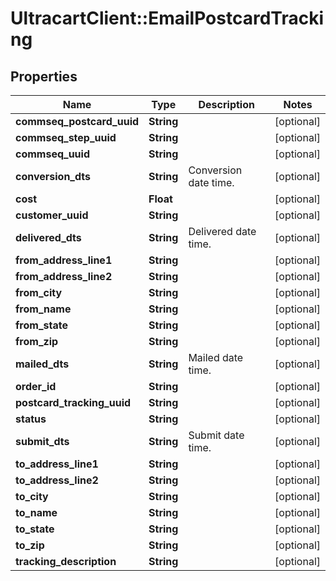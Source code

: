 # UltracartClient::EmailPostcardTracking

## Properties
Name | Type | Description | Notes
------------ | ------------- | ------------- | -------------
**commseq_postcard_uuid** | **String** |  | [optional] 
**commseq_step_uuid** | **String** |  | [optional] 
**commseq_uuid** | **String** |  | [optional] 
**conversion_dts** | **String** | Conversion date time. | [optional] 
**cost** | **Float** |  | [optional] 
**customer_uuid** | **String** |  | [optional] 
**delivered_dts** | **String** | Delivered date time. | [optional] 
**from_address_line1** | **String** |  | [optional] 
**from_address_line2** | **String** |  | [optional] 
**from_city** | **String** |  | [optional] 
**from_name** | **String** |  | [optional] 
**from_state** | **String** |  | [optional] 
**from_zip** | **String** |  | [optional] 
**mailed_dts** | **String** | Mailed date time. | [optional] 
**order_id** | **String** |  | [optional] 
**postcard_tracking_uuid** | **String** |  | [optional] 
**status** | **String** |  | [optional] 
**submit_dts** | **String** | Submit date time. | [optional] 
**to_address_line1** | **String** |  | [optional] 
**to_address_line2** | **String** |  | [optional] 
**to_city** | **String** |  | [optional] 
**to_name** | **String** |  | [optional] 
**to_state** | **String** |  | [optional] 
**to_zip** | **String** |  | [optional] 
**tracking_description** | **String** |  | [optional] 


